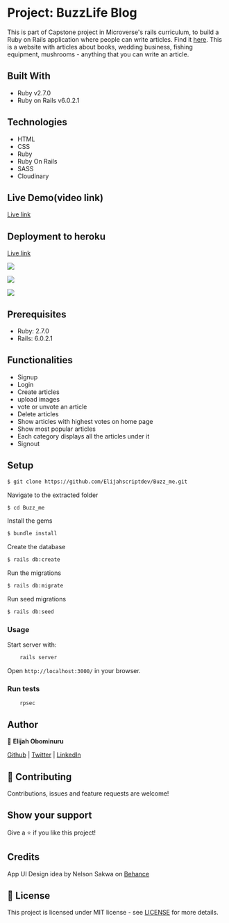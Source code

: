 # Project: BuzzLife Blog

This is part of Capstone project in Microverse's rails curriculum, to build a Ruby on Rails application where people can write articles. Find it [here](https://www.notion.so/Lifestyle-articles-b82a5f10122b4cec924cd5d4a6cf7561).
This is a website with articles about books, wedding business, fishing equipment, mushrooms - anything that you can write an article.

## Built With

- Ruby v2.7.0
- Ruby on Rails v6.0.2.1

## Technologies
- HTML
- CSS
- Ruby
- Ruby On Rails
- SASS
- Cloudinary

## Live Demo(video link)
[Live link](https://www.loom.com/share/9ba0037865ce40e6b6a890a34d4e632a?sid=42f1ce1f-007f-48ed-98c7-4c1e6a4f7f36)

## Deployment to heroku
[Live link](https://buzzlife.herokuapp.com/)

![](https://res.cloudinary.com/elijjaaahhhh/image/upload/v1590520670/BuzzLife_fdtxiy.png)

![](https://res.cloudinary.com/elijjaaahhhh/image/upload/v1590520670/BuzzLife-2_banun3.png)

![](https://res.cloudinary.com/elijjaaahhhh/image/upload/v1590523866/FireShot_Capture_101_-_BuzzLife_-_buzzlife.herokuapp.com_mwuqko.png)

## Prerequisites

- Ruby: 2.7.0
- Rails: 6.0.2.1

## Functionalities 
- Signup
- Login
- Create articles
- upload images
- vote or unvote an article
- Delete articles
- Show articles with highest votes on home page
- Show most popular articles
- Each category displays all the articles under it
- Signout

## Setup

```sh
$ git clone https://github.com/Elijahscriptdev/Buzz_me.git
```

Navigate to the extracted folder
```sh
$ cd Buzz_me
```

Install the gems
```sh
$ bundle install
```

Create the database
```sh
$ rails db:create
```

Run the migrations
```sh
$ rails db:migrate
```
Run seed migrations
```sh
$ rails db:seed
```


### Usage

Start server with:

```sh
    rails server
```

Open `http://localhost:3000/` in your browser.

### Run tests

```
    rpsec
```


## Author

👤 **Elijah Obominuru**

[Github](https://github.com/Elijahscriptdev) | [Twitter](https://twitter.com/ElijahObominuru) | [LinkedIn](https://www.linkedin.com/in/elijah-obominuru-0b730b143/)


## 🤝 Contributing

Contributions, issues and feature requests are welcome!

## Show your support

Give a ⭐️ if you like this project!

## Credits
App UI Design idea by Nelson Sakwa on [Behance](https://www.behance.net/gallery/14554909/liFEsTlye-Mobile-version)

## 📝 License

This project is licensed under MIT license - see [LICENSE](/LICENSE) for more details.

